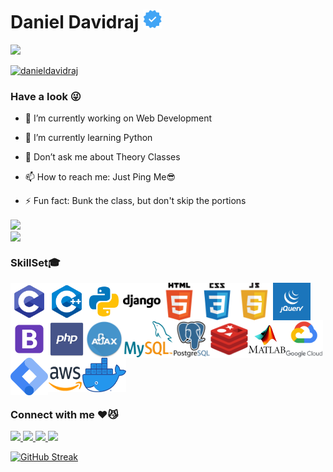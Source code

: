 # Daniel Davidraj <img align="" src="verified.png" height="30px" width="30px">

![](https://komarev.com/ghpvc/?username=danieldavidraj&color=orange&style=flat-square)

<a href="https://github.com/ryo-ma/github-profile-trophy"><img src="https://github-profile-trophy.vercel.app/?username=danieldavidraj" alt="danieldavidraj" /></a>

### Have a look 😜
- 🔭 I’m currently working on Web Development

- 🌱 I’m currently learning Python

- 💬 Don’t ask me about Theory Classes

- 📫 How to reach me: Just Ping Me😎

- ⚡ Fun fact: Bunk the class, but don't skip the portions 

<a href="https://github.com/danieldavidraj/danieldavidraj/">
  <img align="center" src="https://github-readme-stats.vercel.app/api?username=danieldavidraj&show_icons=true&bg_color=0,000000,FF0000&text_color=fff&title_color=fff&include_all_commits=true&line_height=24&custom_title=My Github" />
</a><br>
<a href="https://github.com/danieldavidraj/danieldavidraj/">
  <img align="center" src="https://github-readme-stats.vercel.app/api/top-langs/?username=danieldavidraj&langs_count=10&layout=compact&bg_color=0,000000,FF0000&text_color=fff&title_color=fff&card_width=445&custom_title=Languages you can see here" />
</a>

### SkillSet🎓
<a href="https://en.wikipedia.org/wiki/C_(programming_language)">
  <img align="left" src="c.svg" height="60px" width="60px" />
</a>
<a href="https://en.wikipedia.org/wiki/C%2B%2B">
  <img align="left" src="c++.svg" height="60px" width="60px" />
</a>
<a href="https://www.python.org/">
  <img align="left" src="python.svg" height="60px" width="60px" />
</a>
<a href=https://www.djangoproject.com/">
  <img align="left" src="django.png" height="60px" width="60px" />
</a>
<a href="https://en.wikipedia.org/wiki/HTML">
  <img align="left" src="html.png" height="60px" width="60px" />
</a>
<a href="https://en.wikipedia.org/wiki/CSS">                                                             
  <img align="left" src="css.png" height="60px" width="60px" />
</a>    
<a href="https://www.javascript.com/">                                                              
  <img align="left" src="js.png" height="60px" width="60px" />
</a>   
<a href="https://jquery.com/">                                                            
  <img align="left" src="jquery.png" height="60px" width="60px" />
</a>
<a href="https://getbootstrap.com/">                                                               
  <img align="left" src="bootstrap.png" height="60px" width="60px" />
</a>
<a href="https://www.php.net/">                                                                  
  <img align="left" src="php.png" height="60px" width="60px" />
</a>
<a href="https://en.wikipedia.org/wiki/Ajax_(programming)">
  <img align="left" src="ajax.jpg" height="60px" width="60px" />
</a>                                                                                              
<a href="https://www.mysql.com/">                                                           
  <img align="left" src="mysql.png" height="60px" width="80px" />
</a>
<a href="https://www.postgresql.org/">                                                                 
  <img align="left" src="postgresql.png" height="60px" width="60px" />
</a>                                                                   
<a href="https://redis.io/">                                                                      
  <img align="left" src="redis.png" height="60px" width="60px" />
</a>                                                            
<a href="https://www.mathworks.com/products/matlab.html">   
  <img align="left" src="matlab.png" height="60px" width="60px" />
</a> 
<a href="https://cloud.google.com/">                                                                
  <img align="left" src="gcloud.png" height="60px" width="60px" />
</a>                                                             
<a href="https://marketingplatform.google.com/about/tag-manager/">
  <img align="left" src="tag.png" height="60px" width="60px" />
</a>
<a href="https://marketingplatform.google.com/about/tag-manager/">                                                            
  <img align="left" src="aws.png" height="55px" width="55px" />
</a>
<a href="https://www.docker.com/">                                                            
  <img src="docker.png" height="55px" width="70px" />
</a>                                          

### Connect with me ♥️😼
<a href="https://www.instagram.com/daniel_davidraj_/" target="_blank">
  <img src="https://img.shields.io/static/v1?style=for-the-badge&label=follow+me+on&logo=Instagram&message=Instagram&color=E4405F">
</a>

<a href="https://www.facebook.com/daniel.davidraj.9" target="_blank">
  <img src="https://img.shields.io/static/v1?style=for-the-badge&label=follow+me+on&logo=Facebook&message=Facebook&color=1877F2">
</a>

<a href="https://twitter.com/DanielDavidraj2" target="_blank">
  <img src="https://img.shields.io/static/v1?style=for-the-badge&label=follow+me+on&logo=Twitter&message=Twitter&color=1DA1F2">
</a>

<a href="https://www.linkedin.com/in/daniel-davidraj-41058a18a/" target="_blank">
  <img src="https://img.shields.io/static/v1?style=for-the-badge&label=follow+me+on&logo=LinkedIn&message=LinkedIn&color=0A66C2&logoColor=0A66C2">
</a>

[![GitHub Streak](https://github-readme-streak-stats.herokuapp.com/?user=danieldavidraj)](https://git.io/streak-stats)
